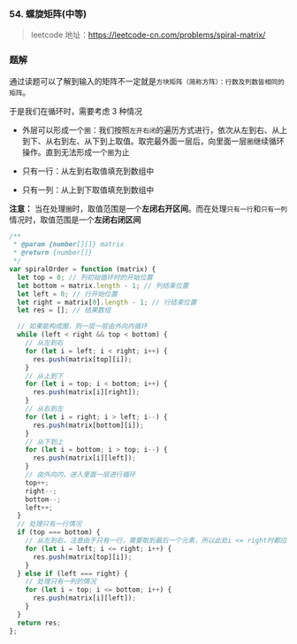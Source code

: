 ### 54. 螺旋矩阵(中等)

> leetcode 地址：https://leetcode-cn.com/problems/spiral-matrix/

### 题解

通过读题可以了解到输入的矩阵不一定就是`方块矩阵（简称方阵）：行数及列数皆相同的矩阵`。

于是我们在循环时，需要考虑 3 种情况

- 外层可以形成一个`圈`：我们按照`左开右闭`的遍历方式进行，依次从左到右、从上到下、从右到左、从下到上取值。取完最外面一层后，向里面一层`圈`继续循环操作。直到无法形成一个`圈`为止

- 只有一行：从左到右取值填充到数组中

- 只有一列：从上到下取值填充到数组中

**注意：** 当在处理`圈`时，取值范围是一个**左闭右开区间**。而在处理`只有一行`和`只有一列`情况时，取值范围是一个**左闭右闭区间**

```js
/**
 * @param {number[][]} matrix
 * @return {number[]}
 */
var spiralOrder = function (matrix) {
  let top = 0; // 列初始循环时的开始位置
  let bottom = matrix.length - 1; // 列结束位置
  let left = 0; // 行开始位置
  let right = matrix[0].length - 1; // 行结束位置
  let res = []; // 结果数组

  // 如果能构成圈，则一层一层由外向内循环
  while (left < right && top < bottom) {
    // 从左到右
    for (let i = left; i < right; i++) {
      res.push(matrix[top][i]);
    }
    // 从上到下
    for (let i = top; i < bottom; i++) {
      res.push(matrix[i][right]);
    }
    // 从右到左
    for (let i = right; i > left; i--) {
      res.push(matrix[bottom][i]);
    }
    // 从下到上
    for (let i = bottom; i > top; i--) {
      res.push(matrix[i][left]);
    }
    // 由外向内，进入里面一层进行循环
    top++;
    right--;
    bottom--;
    left++;
  }
  // 处理只有一行情况
  if (top === bottom) {
    // 从左到右，注意由于只有一行，需要取到最后一个元素，所以此处i <= right时都应该进入循环
    for (let i = left; i <= right; i++) {
      res.push(matrix[top][i]);
    }
  } else if (left === right) {
    // 处理只有一列的情况
    for (let i = top; i <= bottom; i++) {
      res.push(matrix[i][left]);
    }
  }
  return res;
};
```
